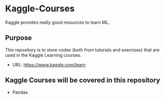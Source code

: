 # Kaggle-Courses
Kaggle provides really good resources to learn ML.
## Purpose
This repository is to store codes (both from tutorials and exercises) that are used in the Kaggle Learning courses.
- URL: https://www.kaggle.com/learn

## Kaggle Courses will be covered in this repository
- Pandas
